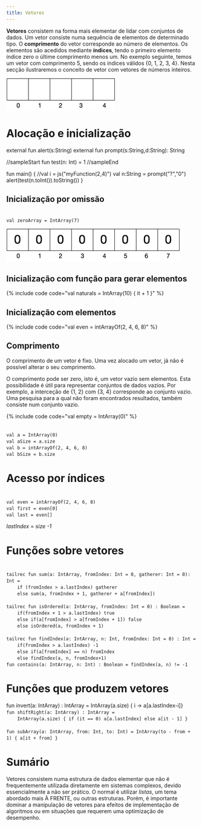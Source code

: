 ```yaml
---
title: Vetores
---
```

**Vetores** consistem na forma mais elementar de lidar com conjuntos de dados. Um vetor consiste numa sequência de elementos de determinado tipo. O **comprimento** do vetor corresponde ao número de elementos. Os elementos são acedidos mediante **índices**, tendo o primeiro elemento índice zero o últime comprimento menos um. No exemplo seguinte, temos um vetor com comprimento 5, sendo os índices válidos {0, 1, 2, 3, 4}. Nesta secção ilustraremos o conceito de vetor com vetores de números inteiros.

![vector](vetor.png)

# Alocação e inicialização

<kotlin data-target-platform="js" folded-button="false" data-js-libs="../mylib.js">
external fun alert(s:String)
external fun prompt(s:String,d:String): String

//sampleStart
fun test(n: Int) = 1
//sampleEnd

fun main() {
  //val i = js("myFunction(2,4)")
  val n:String = prompt("?","0")
  alert(test(n.toInt()).toString())
}
</kotlin>
## Inicialização por omissão

<code>
val zeroArray = IntArray(7)
</code>

![vector](zeroArray.png)


## Inicialização com função para gerar elementos

{% include code code="val naturals = IntArray(10) { it + 1 }" %}


## Inicialização com elementos

{% include code code="val even = intArrayOf(2, 4, 6, 8)" %}


## Comprimento
O comprimento de um vetor é fixo. Uma vez alocado um vetor, já não é possível alterar o seu comprimento.

O comprimento pode ser zero, isto é, um vetor vazio sem elementos. Esta possibilidade é útil para representar conjuntos de dados vazios. Por exemplo, a interceção de {1, 2} com {3, 4} corresponde ao conjunto vazio. Uma pesquisa para a qual não foram encontrados resultados, também consiste num conjunto vazio.

{% include code code="val empty = IntArray(0)" %}

<code>
val a = IntArray(0)
val aSize = a.size
val b = intArrayOf(2, 4, 6, 8)
val bSize = b.size
</code>


# Acesso por índices

<code>
val even = intArrayOf(2, 4, 6, 8)
val first = even[0]
val last = even[]
</code>

*lastIndex* = *size -1*


# Funções sobre vetores

<code>
tailrec fun sum(a: IntArray, fromIndex: Int = 0, gatherer: Int = 0): Int =
    if (fromIndex > a.lastIndex) gatherer
    else sum(a, fromIndex + 1, gatherer + a[fromIndex])
</code>

<code>
tailrec fun isOrdered(a: IntArray, fromIndex: Int = 0) : Boolean =
    if(fromIndex + 1 > a.lastIndex) true
    else if(a[fromIndex] > a[fromIndex + 1]) false
    else isOrdered(a, fromIndex + 1)
</code>

<code>
tailrec fun findIndex(a: IntArray, n: Int, fromIndex: Int = 0) : Int =
    if(fromIndex > a.lastIndex) -1
    else if(a[fromIndex] == n) fromIndex
    else findIndex(a, n, fromIndex+1)
fun contains(a: IntArray, n: Int) : Boolean = findIndex(a, n) != -1
</code>

# Funções que produzem vetores
<kotlin>
fun invert(a: IntArray) : IntArray =
    IntArray(a.size) { i -> a[a.lastIndex-i]}
</kotlin>

<code>
fun shiftRight(a: IntArray) : IntArray =
    IntArray(a.size) { if (it == 0) a[a.lastIndex] else a[it - 1] }
</code>

<code>
fun subArray(a: IntArray, from: Int, to: Int) = IntArray(to - from + 1) { a[it + from] }
</code>

# Sumário
Vetores consistem numa estrutura de dados elementar que não é frequentemente utilizada diretamente em sistemas complexos, devido essencialmente a não ser prático. O normal é utilizar *listas*, um tema abordado mais À FRENTE, ou outras estruturas. Porém, é importante dominar a manipulação de vetores para efeitos de implementação de algoritmos ou em situações que requerem uma optimização de desempenho.
